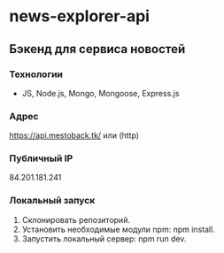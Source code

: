 # news-explorer-api


## Бэкенд для сервиса новостей


### Технологии
* JS, Node.js, Mongo, Mongoose, Express.js


### Адрес
https://api.mestoback.tk/ или (http)


### Публичный IP
84.201.181.241


### Локальный запуск
1. Склонировать репозиторий.
2. Установить необходимые модули npm: npm install.
3. Запустить локальный сервер: npm run dev.